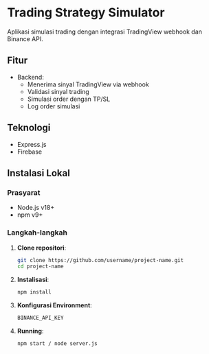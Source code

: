 # Trading Strategy Simulator

Aplikasi simulasi trading dengan integrasi TradingView webhook dan Binance API.

## Fitur
- Backend: 
  - Menerima sinyal TradingView via webhook
  - Validasi sinyal trading
  - Simulasi order dengan TP/SL
  - Log order simulasi

## Teknologi
- Express.js
- Firebase

## Instalasi Lokal

### Prasyarat
- Node.js v18+
- npm v9+

### Langkah-langkah
1. **Clone repositori**:
   ```bash
   git clone https://github.com/username/project-name.git
   cd project-name

2. **Instalisasi**:
   ```bash
   npm install

3. **Konfigurasi Environment**:
   ```bash
   BINANCE_API_KEY

4. **Running**:
   ```bash
   npm start / node server.js
